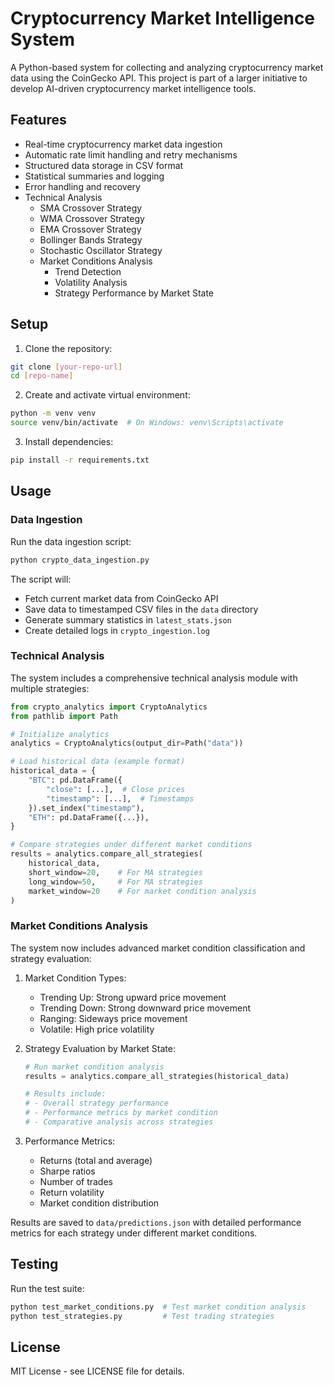 # Cryptocurrency Market Intelligence System

A Python-based system for collecting and analyzing cryptocurrency market data using the CoinGecko API. This project is part of a larger initiative to develop AI-driven cryptocurrency market intelligence tools.

## Features

- Real-time cryptocurrency market data ingestion
- Automatic rate limit handling and retry mechanisms
- Structured data storage in CSV format
- Statistical summaries and logging
- Error handling and recovery
- Technical Analysis
  - SMA Crossover Strategy
  - WMA Crossover Strategy
  - EMA Crossover Strategy
  - Bollinger Bands Strategy
  - Stochastic Oscillator Strategy
  - Market Conditions Analysis
    - Trend Detection
    - Volatility Analysis
    - Strategy Performance by Market State

## Setup

1. Clone the repository:
```bash
git clone [your-repo-url]
cd [repo-name]
```

2. Create and activate virtual environment:
```bash
python -m venv venv
source venv/bin/activate  # On Windows: venv\Scripts\activate
```

3. Install dependencies:
```bash
pip install -r requirements.txt
```

## Usage

### Data Ingestion
Run the data ingestion script:
```bash
python crypto_data_ingestion.py
```

The script will:
- Fetch current market data from CoinGecko API
- Save data to timestamped CSV files in the `data` directory
- Generate summary statistics in `latest_stats.json`
- Create detailed logs in `crypto_ingestion.log`

### Technical Analysis
The system includes a comprehensive technical analysis module with multiple strategies:

```python
from crypto_analytics import CryptoAnalytics
from pathlib import Path

# Initialize analytics
analytics = CryptoAnalytics(output_dir=Path("data"))

# Load historical data (example format)
historical_data = {
    "BTC": pd.DataFrame({
        "close": [...],  # Close prices
        "timestamp": [...],  # Timestamps
    }).set_index("timestamp"),
    "ETH": pd.DataFrame({...}),
}

# Compare strategies under different market conditions
results = analytics.compare_all_strategies(
    historical_data,
    short_window=20,    # For MA strategies
    long_window=50,     # For MA strategies
    market_window=20    # For market condition analysis
)
```

### Market Conditions Analysis
The system now includes advanced market condition classification and strategy evaluation:

1. Market Condition Types:
   - Trending Up: Strong upward price movement
   - Trending Down: Strong downward price movement
   - Ranging: Sideways price movement
   - Volatile: High price volatility

2. Strategy Evaluation by Market State:
   ```python
   # Run market condition analysis
   results = analytics.compare_all_strategies(historical_data)
   
   # Results include:
   # - Overall strategy performance
   # - Performance metrics by market condition
   # - Comparative analysis across strategies
   ```

3. Performance Metrics:
   - Returns (total and average)
   - Sharpe ratios
   - Number of trades
   - Return volatility
   - Market condition distribution

Results are saved to `data/predictions.json` with detailed performance metrics for each strategy under different market conditions.

## Testing
Run the test suite:
```bash
python test_market_conditions.py  # Test market condition analysis
python test_strategies.py         # Test trading strategies
```

## License
MIT License - see LICENSE file for details. 